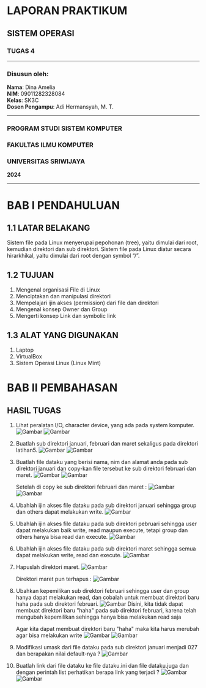 # LAPORAN PRAKTIKUM
## SISTEM OPERASI
### TUGAS 4

---

### Disusun oleh:
**Nama**: Dina Amelia  
**NIM**: 09011282328084   
**Kelas**: SK3C  
**Dosen Pengampu**: Adi Hermansyah, M. T.

---

### PROGRAM STUDI SISTEM KOMPUTER  
### FAKULTAS ILMU KOMPUTER  
### UNIVERSITAS SRIWIJAYA  
**2024**

---

# BAB I PENDAHULUAN

## 1.1 LATAR BELAKANG
Sistem file pada Linux menyerupai pepohonan (tree), yaitu dimulai dari root, kemudian 
direktori dan sub direktori. Sistem file pada Linux diatur secara hirarkhikal, yaitu dimulai dari 
root dengan symbol “/”.

## 1.2 TUJUAN
1. Mengenal organisasi File di Linux  
2. Menciptakan dan manipulasi direktori  
3. Mempelajari ijin akses (permission) dari file dan direktori  
4. Mengenal konsep Owner dan Group
5. Mengerti konsep Link dan symbolic link

## 1.3 ALAT YANG DIGUNAKAN
1. Laptop
2. VirtualBox
3. Sistem Operasi Linux (Linux Mint)

# BAB II PEMBAHASAN

## HASIL TUGAS
1. Lihat peralatan I/O, character device, yang ada pada system komputer.
   ![Gambar](https://github.com/dinaameliaa/Dina-Amelia-09011282328084-SK3C-Praktikum-SO/blob/main/Sistem%20Operasi/Gambar%20tugas%204/soal%201.png)
   ![Gambar](https://github.com/dinaameliaa/Dina-Amelia-09011282328084-SK3C-Praktikum-SO/blob/main/Sistem%20Operasi/Gambar%20tugas%204/soal%201%20hasil.png)
   
2. Buatlah sub direktori januari, februari dan maret sekaligus pada direktori latihan5.
   ![Gambar](https://github.com/dinaameliaa/Dina-Amelia-09011282328084-SK3C-Praktikum-SO/blob/main/Sistem%20Operasi/Gambar%20tugas%204/soal%202.png)
   ![Gambar](https://github.com/dinaameliaa/Dina-Amelia-09011282328084-SK3C-Praktikum-SO/blob/main/Sistem%20Operasi/Gambar%20tugas%204/soal%202%20hasil.png)
   
3. Buatlah file dataku yang berisi nama, nim dan alamat anda pada sub direktori januari dan copy-kan file tersebut ke sub direktori februari dan maret.
   ![Gambar](https://github.com/dinaameliaa/Dina-Amelia-09011282328084-SK3C-Praktikum-SO/blob/main/Sistem%20Operasi/Gambar%20tugas%204/soal%203.png)
   ![Gambar](https://github.com/dinaameliaa/Dina-Amelia-09011282328084-SK3C-Praktikum-SO/blob/main/Sistem%20Operasi/Gambar%20tugas%204/soal%203%20hasil.png)

   Setelah di copy ke sub direktori februari dan maret :
   ![Gambar](https://github.com/dinaameliaa/Dina-Amelia-09011282328084-SK3C-Praktikum-SO/blob/main/Sistem%20Operasi/Gambar%20tugas%204/soal%203%20hasil%202.png)
   ![Gambar](https://github.com/dinaameliaa/Dina-Amelia-09011282328084-SK3C-Praktikum-SO/blob/main/Sistem%20Operasi/Gambar%20tugas%204/soal%203%20hasil%203.png)
   
4. Ubahlah ijin akses file dataku pada sub direktori januari sehingga group dan others dapat melakukan write.
   ![Gambar](https://github.com/dinaameliaa/Dina-Amelia-09011282328084-SK3C-Praktikum-SO/blob/main/Sistem%20Operasi/Gambar%20tugas%204/soal%204.png)
   
5. Ubahlah ijin akses file dataku pada sub direktori pebruari sehingga user dapat melakukan baik write, read maupun execute, tetapi group dan others hanya bisa read dan execute.
   ![Gambar](https://github.com/dinaameliaa/Dina-Amelia-09011282328084-SK3C-Praktikum-SO/blob/main/Sistem%20Operasi/Gambar%20tugas%204/soal%205.png)
   
6. Ubahlah ijin akses file dataku pada sub direktori maret sehingga semua dapat melakukan write, read dan execute.
   ![Gambar](https://github.com/dinaameliaa/Dina-Amelia-09011282328084-SK3C-Praktikum-SO/blob/main/Sistem%20Operasi/Gambar%20tugas%204/soal%206.png)
   
7. Hapuslah direktori maret.
   ![Gambar](https://github.com/dinaameliaa/Dina-Amelia-09011282328084-SK3C-Praktikum-SO/blob/main/Sistem%20Operasi/Gambar%20tugas%204/soal%207.png)

   Direktori maret pun terhapus :
   ![Gambar](https://github.com/dinaameliaa/Dina-Amelia-09011282328084-SK3C-Praktikum-SO/blob/main/Sistem%20Operasi/Gambar%20tugas%204/soal%207%20hasil.png)
   
8. Ubahkan kepemilikan sub direktori februari sehingga user dan group hanya dapat melakukan read, dan cobalah untuk membuat direktori baru haha pada sub direktori februari.
   ![Gambar](https://github.com/dinaameliaa/Dina-Amelia-09011282328084-SK3C-Praktikum-SO/blob/main/Sistem%20Operasi/Gambar%20tugas%204/soal%208.png)
   Disini, kita tidak dapat membuat direktori baru "haha" pada sub direktori februari, karena telah mengubah kepemilikan sehingga hanya bisa melakukan read saja

   Agar kita dapat membuat direktori baru "haha" maka kita harus merubah agar bisa melakukan write
   ![Gambar](https://github.com/dinaameliaa/Dina-Amelia-09011282328084-SK3C-Praktikum-SO/blob/main/Sistem%20Operasi/Gambar%20tugas%204/soal%208%20tambahan.png)
   ![Gambar](https://github.com/dinaameliaa/Dina-Amelia-09011282328084-SK3C-Praktikum-SO/blob/main/Sistem%20Operasi/Gambar%20tugas%204/soal%208%20tamb%20hasil.png)
   
9. Modifikasi umask dari file dataku pada sub direktori januari menjadi 027 dan berapakan nilai default-nya ?
   ![Gambar](https://github.com/dinaameliaa/Dina-Amelia-09011282328084-SK3C-Praktikum-SO/blob/main/Sistem%20Operasi/Gambar%20tugas%204/soal%209.png)
   
10. Buatlah link dari file dataku ke file dataku.ini dan file dataku.juga dan dengan perintah list perhatikan berapa link yang terjadi ?
    ![Gambar](https://github.com/dinaameliaa/Dina-Amelia-09011282328084-SK3C-Praktikum-SO/blob/main/Sistem%20Operasi/Gambar%20tugas%204/soal%2010.png)
    ![Gambar](https://github.com/dinaameliaa/Dina-Amelia-09011282328084-SK3C-Praktikum-SO/blob/main/Sistem%20Operasi/Gambar%20tugas%204/soal%2010%20hasil.png)
